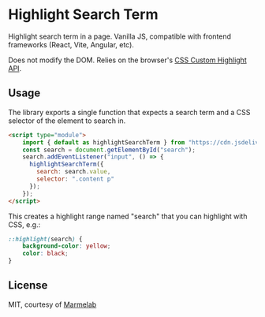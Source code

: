 # Highlight Search Term

Highlight search term in a page. Vanilla JS, compatible with frontend frameworks (React, Vite, Angular, etc). 

Does not modify the DOM. Relies on the browser's [CSS Custom Highlight API](https://developer.mozilla.org/en-US/docs/Web/API/CSS_Custom_Highlight_API).

## Usage

The library exports a single function that expects a search term and a CSS selector of the element to search in.

```html
<script type="module">
    import { default as highlightSearchTerm } from "https://cdn.jsdelivr.net/npm/highlight-search-term@0.0.8/src/index.js";
    const search = document.getElementById("search");
    search.addEventListener("input", () => {
      highlightSearchTerm({
        search: search.value,
        selector: ".content p"
      });
    });
</script>
```

This creates a highlight range named "search" that you can highlight with CSS, e.g.:

```css
::highlight(search) {
    background-color: yellow;
    color: black;
}
```

## License

MIT, courtesy of [Marmelab](https://marmelab.com)